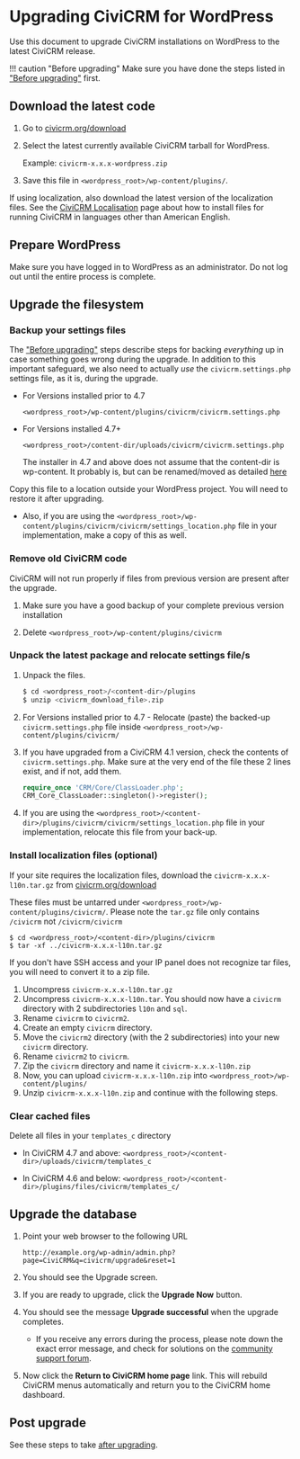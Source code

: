 # Upgrading CiviCRM for WordPress

Use this document to upgrade CiviCRM installations on WordPress to the latest CiviCRM release.

!!! caution "Before upgrading"
    Make sure you have done the steps listed in ["Before upgrading"](/upgrade/index.md#before-upgrading) first.

## Download the latest code

1. Go to [civicrm.org/download](https://civicrm.org/download)
1. Select the latest currently available CiviCRM tarball for WordPress.

    Example: `civicrm-x.x.x-wordpress.zip`
    
1. Save this file in `<wordpress_root>/wp-content/plugins/`.

If using localization, also download the latest version of the localization files. See the [CiviCRM Localisation](https://wiki.civicrm.org/confluence/display/CRMDOC/i18n+Administrator%27s+Guide%3A+Using+CiviCRM+in+your+own+language) page about how to install files for running CiviCRM in languages other than American English.


## Prepare WordPress

Make sure you have logged in to WordPress as an administrator. Do not log out until the entire process is complete.

## Upgrade the filesystem

### Backup your settings files

The ["Before upgrading"](/upgrade/index.md#before-upgrading) steps describe steps for backing _everything_ up in case something goes wrong during the upgrade. In addition to this important safeguard, we also need to actually _use_ the `civicrm.settings.php` settings file, as it is, during the upgrade.

* For Versions installed prior to 4.7

    `<wordpress_root>/wp-content/plugins/civicrm/civicrm.settings.php`

* For Versions installed 4.7+

    `<wordpress_root>/content-dir/uploads/civicrm/civicrm.settings.php`

    The installer in 4.7 and above does not assume that the content-dir is wp-content. It probably is, but can be renamed/moved as detailed [here](https://codex.wordpress.org/Editing_wp-config.php#Moving_wp-content_folder)
    
Copy this file to a location outside your WordPress project. You will need to restore it after upgrading.

* Also, if you are using the `<wordpress_root>/wp-content/plugins/civicrm/civicrm/settings_location.php` file in your implementation, make a copy of this as well.

### Remove old CiviCRM code

CiviCRM will not run properly if files from previous version are present after the upgrade.

1. Make sure you have a good backup of your complete previous version installation

1. Delete `<wordpress_root>/wp-content/plugins/civicrm`

### Unpack the latest package and relocate settings file/s

1. Unpack the files.

    ```bash
    $ cd <wordpress_root>/<content-dir>/plugins
    $ unzip <civicrm_download_file>.zip
    ```
    
1. For Versions installed prior to 4.7 - Relocate (paste) the backed-up `civicrm.settings.php` file inside `<wordpress_root>/wp-content/plugins/civicrm/`

1. If you have upgraded from a CiviCRM 4.1 version, check the contents of `civicrm.settings.php`. Make sure at the very end of the file these 2 lines exist, and if not, add them.

    ```php
    require_once 'CRM/Core/ClassLoader.php';
    CRM_Core_ClassLoader::singleton()->register();
    ```

1. If you are using the `<wordpress_root>/<content-dir>/plugins/civicrm/civicrm/settings_location.php` file in your implementation, relocate this file from your back-up.

### Install localization files (optional)

If your site requires the localization files, download the `civicrm-x.x.x-l10n.tar.gz` from [civicrm.org/download](https://civicrm.org/download)

These files must be untarred under `<wordpress_root>/wp-content/plugins/civicrm/`. Please note the `tar.gz` file only contains `/civicrm` not `/civicrm/civicrm`

```
$ cd <wordpress_root>/<content-dir>/plugins/civicrm
$ tar -xf ../civicrm-x.x.x-l10n.tar.gz
```

If you don't have SSH access and your IP panel does not recognize tar files, you will need to convert it to a zip file.

1. Uncompress `civicrm-x.x.x-l10n.tar.gz`
1. Uncompress `civicrm-x.x.x-l10n.tar`. You should now have a `civicrm` directory with 2 subdirectories `l10n` and `sql`.
1. Rename `civicrm` to `civicrm2`.
1. Create an empty `civicrm` directory.
1. Move the `civicrm2` directory (with the 2 subdirectories) into your new `civicrm` directory.
1. Rename `civicrm2` to `civicrm`.
1. Zip the `civicrm` directory and name it `civicrm-x.x.x-l10n.zip`
1. Now, you can upload `civicrm-x.x.x-l10n.zip` into `<wordpress_root>/wp-content/plugins/`
1. Unzip `civicrm-x.x.x-l10n.zip` and continue with the following steps.


### Clear cached files

Delete all files in your `templates_c` directory

* In CiviCRM 4.7 and above: 
    `<wordpress_root>/<content-dir>/uploads/civicrm/templates_c`
    
* In CiviCRM 4.6 and below: 
    `<wordpress_root>/<content-dir>/plugins/files/civicrm/templates_c/`

## Upgrade the database

1. Point your web browser to the following URL

    ```
    http://example.org/wp-admin/admin.php?page=CiviCRM&q=civicrm/upgrade&reset=1
    ```

1. You should see the Upgrade screen.
1. If you are ready to upgrade, click the **Upgrade Now** button.
1. You should see the message **Upgrade successful** when the upgrade completes.
    * If you receive any errors during the process, please note down the exact error message, and check for solutions on the [community support forum](http://forum.civicrm.org/).
    
1. Now click the **Return to CiviCRM home page** link. This will rebuild CiviCRM menus automatically and return you to the CiviCRM home dashboard.


## Post upgrade

See these steps to take [after upgrading](/upgrade/index.md#after-upgrading).
